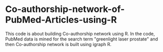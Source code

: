 # Co-authorship-network-of-PubMed-Articles-using-R
This code is about building Co-authorship network using R. In the code, PubMed data is mined for the search term "greenlight laser prostate" and then Co-authorship network is built using igraph R. 
